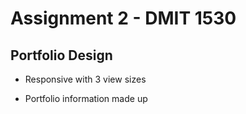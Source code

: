 # Assignment 2 - DMIT 1530

## Portfolio Design

- Responsive with 3 view sizes

- Portfolio information made up
